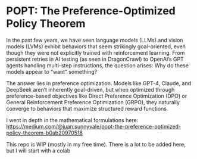 # POPT: The Preference-Optimized Policy Theorem

In the past few years, we have seen language models (LLMs) and vision models (LVMs) exhibit behaviors that seem strikingly goal-oriented, even though they were not explicitly trained with reinforcement learning. From persistent retries in AI testing (as seen in DragonCrawl) to OpenAI’s GPT agents handling multi-step instructions, the question arises: Why do these models appear to “want” something?

The answer lies in preference optimization. Models like GPT-4, Claude, and DeepSeek aren’t inherently goal-driven, but when optimized through preference-based objectives like Direct Preference Optimization (DPO) or General Reinforcement Preference Optimization (GRPO), they naturally converge to behaviors that maximize structured reward functions.

I went in depth in the mathematical formulations here: https://medium.com/@juan.sunnyvale/popt-the-preference-optimized-policy-theorem-b0ab20970518

This repo is WIP (mostly in my free time). There is a lot to be added here, but I will start with a colab
